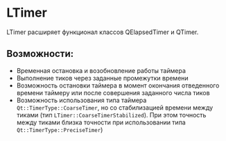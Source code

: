 # LTimer
LTimer расширяет функционал классов QElapsedTimer и QTimer.
## Возможности:
+ Временная остановка и возобновление работы таймера
+ Выполнение тиков через заданные промежутки времени
+ Возможность остановки таймера в момент окончания отведенного времени таймеру или после совершения заданного числа тиков
+ Возможность использования типа таймера ``Qt::TimerType::CoarseTimer``, но со стабилизацией времени между тиками (тип ``LTimer::CoarseTimerStabilized``). При этом точность между тиками близка точности при использовании типа ``Qt::TimerType::PreciseTimer``)
